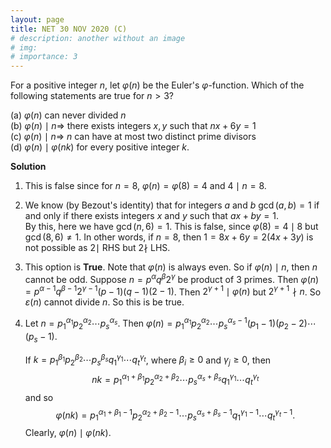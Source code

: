 ```yaml
---
layout: page
title: NET 30 NOV 2020 (C)
# description: another without an image
# img:
# importance: 3
---
```

<!-- # **NET 30 NOV 2020 (C): 2 of 3**  -->

For a positive integer $n$, let $\varphi(n)$ be
the Euler's $\varphi$-function. Which of the following statements are
true for $n > 3$?

(a) $\varphi(n)$ can never divided $n$<br>
(b) $\varphi(n) \mid n \Rightarrow$ there exists integers $x,y$ such that $nx+6y = 1$<br>
(c) $\varphi(n) \mid n \Rightarrow$ $n$ can have at most two distinct prime divisors<br>
(d) $\varphi(n) \mid \varphi(nk)$ for every positive integer $k$.<br>

**Solution**

1.  This is false since for $n = 8$, $\varphi(n)= \varphi(8) = 4$ and
    $4 \mid n=8$.<br>

2.  We know (by Bezout's identity) that for integers $a$ and $b$
    $\gcd(a,b) = 1$ if and only if there exists integers $x$ and $y$
    such that $ax+by = 1$.\
    By this, here we have $\gcd(n,6) = 1$. This is false, since
    $\varphi(8) = 4 \mid 8$ but $\gcd(8,6) \neq 1$. In other words, if
    $n=8$, then $1= 8x+6y = 2(4x+3y)$ is not possible as $2 \mid$ RHS
    but $2 \nmid$ LHS.<br>

3.  This option is **True**. Note that $\varphi(n)$ is always even. So
    if $\varphi(n)\mid n$, then $n$ cannot be odd. Suppose
    $n = p^\alpha q^\beta 2^\gamma$ be product of $3$ primes. Then
    $\varphi(n) = p^{\alpha-1}q^{\beta-1}2^{\gamma-1}(p-1)(q-1)(2-1)$.
    Then $2^{\gamma+1} \mid \varphi(n)$ but $2^{\gamma+1}\nmid n$. So
    $\varepsilon(n)$ cannot divide $n$. So this is be true.<br>

4.  Let $n = p_1^{\alpha_1} p_2^{\alpha_2} \cdots p_s^{\alpha_s}$. Then
    $\varphi(n) = p_1^{\alpha_1} p_2^{\alpha_2} \cdots p_s^{\alpha_s-1}(p_1-1)(p_2-2)\cdots (p_s-1)$.<br>

    If
    $k = p_1^{\beta_1} p_2^{\beta_2} \cdots p_s^{\beta_s} q_1^{\gamma_1}\cdots q_t^{\gamma_t}$,
    where $\beta_i \ge 0$ and $\gamma_j \ge 0$, then
    $$nk = p_1^{\alpha_1+\beta_1} p_2^{\alpha_2+\beta_2} \cdots p_s^{\alpha_s+\beta_s}q_1^{\gamma_1}\cdots q_t^{\gamma_t}$$
    and so
    $$\varphi(nk) = p_1^{\alpha_1+\beta_1-1} p_2^{\alpha_2+\beta_2-1} \cdots p_s^{\alpha_s+\beta_s-1}q_1^{\gamma_1-1}\cdots q_t^{\gamma_t-1}.$$
    Clearly, $\varphi(n) \mid \varphi(nk).$


